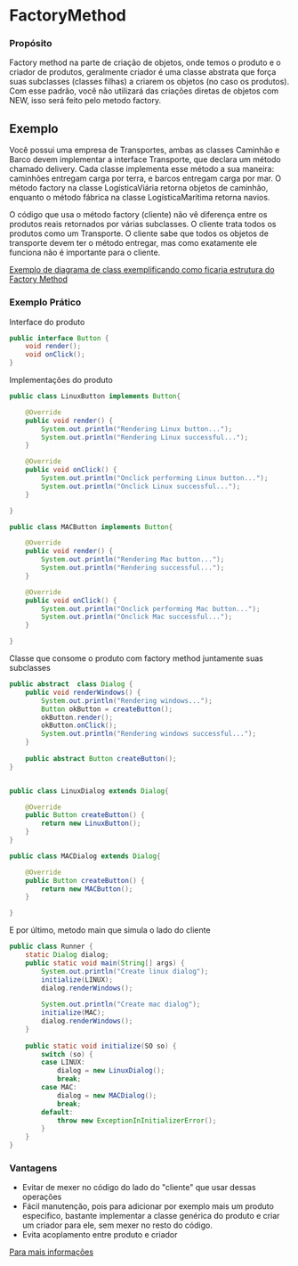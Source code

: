 # FactoryMethod
### Propósito
Factory method na parte de criação de objetos, onde temos o produto e o criador de produtos, geralmente criador é uma classe abstrata que força suas subclasses (classes filhas) a criarem os objetos (no caso os produtos). Com esse padrão, você não utilizará das criações diretas de objetos com NEW, isso será feito pelo metodo factory.

## Exemplo
Você possui uma empresa de Transportes, ambas as classes Caminhão e Barco devem implementar a interface Transporte, que declara um método chamado delivery. Cada classe implementa esse método a sua maneira: caminhões entregam carga por terra, e barcos entregam carga por mar. O método factory na classe LogísticaViária retorna objetos de caminhão, enquanto o método fábrica na classe LogísticaMarítima retorna navios.

O código que usa o método factory (cliente) não vê diferença entre os produtos reais retornados por várias subclasses. O cliente trata todos os produtos como um Transporte. O cliente sabe que todos os objetos de transporte devem ter o método entregar, mas como exatamente ele funciona não é importante para o cliente.

[Exemplo de diagrama de class exemplificando como ficaria estrutura do Factory Method](https://refactoring.guru/images/patterns/diagrams/factory-method/structure.png)

### Exemplo Prático
Interface do produto
```java
public interface Button {
	void render();
	void onClick();
}
```
Implementações do produto
```java
public class LinuxButton implements Button{

	@Override
	public void render() {
		System.out.println("Rendering Linux button...");
		System.out.println("Rendering Linux successful...");
	}

	@Override
	public void onClick() {
		System.out.println("Onclick performing Linux button...");
		System.out.println("Onclick Linux successful...");
	}

}

public class MACButton implements Button{

	@Override
	public void render() {
		System.out.println("Rendering Mac button...");
		System.out.println("Rendering successful...");
	}

	@Override
	public void onClick() {
		System.out.println("Onclick performing Mac button...");
		System.out.println("Onclick Mac successful...");
	}

}
```
Classe que consome o produto com factory method juntamente suas subclasses

```java
public abstract  class Dialog {
	public void renderWindows() {
		System.out.println("Rendering windows...");
		Button okButton = createButton();
		okButton.render();
		okButton.onClick();
		System.out.println("Rendering windows successful...");
	}
	
	public abstract Button createButton();
}


public class LinuxDialog extends Dialog{

	@Override
	public Button createButton() {
		return new LinuxButton();
	}
}

public class MACDialog extends Dialog{

	@Override
	public Button createButton() {
		return new MACButton();
	}

}

```
E por último, metodo main que simula o lado do cliente
```java
public class Runner {
	static Dialog dialog;
	public static void main(String[] args) {
		System.out.println("Create linux dialog");
		initialize(LINUX);
		dialog.renderWindows();
		
		System.out.println("Create mac dialog");
		initialize(MAC);
		dialog.renderWindows();
	}
	
	public static void initialize(SO so) {
		switch (so) {
		case LINUX:
			dialog = new LinuxDialog();
			break;
		case MAC:
			dialog = new MACDialog();
			break;
		default:
			throw new ExceptionInInitializerError();
		}
	}
}

```
### Vantagens
- Evitar de mexer no código do lado do "cliente" que usar dessas operações
- Fácil manutenção, pois para adicionar por exemplo mais um produto especifico, bastante implementar a classe genérica do produto e criar um criador para ele, sem mexer no resto do código.
- Evita acoplamento entre produto e criador

[Para mais informações](https://refactoring.guru/pt-br/design-patterns/factory-method)
